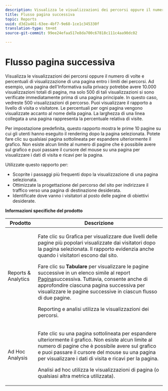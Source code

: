 ```yaml
---
description: Visualizza le visualizzazioni dei percorsi oppure il numero di volte e percentuali di visualizzazione di una pagina entro i limiti dei percorsi. Ad esempio, una pagina dell'Informativa sulla privacy potrebbe avere 10.000 visualizzazioni totali di pagina, ma solo 500 di tali visualizzazioni si sono verificate immediatamente prima di una pagina principale. In questo caso, vedreste 500 visualizzazioni di percorso. Puoi visualizzare il rapporto a livello di visita o visitatore. Le percentuali per ogni pagina vengono visualizzate accanto al nome della pagina. La larghezza di una linea collegata a una pagina rappresenta la percentuale relativa di visite.
title: Flusso pagina successiva
topic: Reports
uuid: d3d2a461-63ee-4bf7-9e68-1ce1c345330f
translation-type: tm+mt
source-git-commit: 99ee24efaa517e8da700c67818c111c4aa90dc02

---
```



# Flusso pagina successiva

Visualizza le visualizzazioni dei percorsi oppure il numero di volte e percentuali di visualizzazione di una pagina entro i limiti dei percorsi. Ad esempio, una pagina dell'Informativa sulla privacy potrebbe avere 10.000 visualizzazioni totali di pagina, ma solo 500 di tali visualizzazioni si sono verificate immediatamente prima di una pagina principale. In questo caso, vedreste 500 visualizzazioni di percorso. Puoi visualizzare il rapporto a livello di visita o visitatore. Le percentuali per ogni pagina vengono visualizzate accanto al nome della pagina. La larghezza di una linea collegata a una pagina rappresenta la percentuale relativa di visite.

Per impostazione predefinita, questo rapporto mostra le prime 10 pagine su cui gli utenti hanno eseguito il rendering dopo la pagina selezionata. Potete fare clic su qualsiasi pagina sottolineata per espandere ulteriormente il grafico. Non esiste alcun limite al numero di pagine che è possibile avere sul grafico e puoi passare il cursore del mouse su una pagina per visualizzare i dati di visita e ricavi per la pagina.

Utilizzate questo rapporto per:

* Scoprite i passaggi più frequenti dopo la visualizzazione di una pagina selezionata.
* Ottimizzate la progettazione del percorso del sito per indirizzare il traffico verso una pagina di destinazione desiderata.
* Identificate dove vanno i visitatori al posto delle pagine di obiettivi desiderate.

**Informazioni specifiche del prodotto**

<table id="table_A68A0DC384A74DC4895C8B01F760E175"> 
 <thead> 
  <tr> 
   <th colname="col1" class="entry"> Prodotto </th> 
   <th colname="col2" class="entry"> Descrizione </th> 
  </tr> 
 </thead>
 <tbody> 
  <tr> 
   <td colname="col1"> Reports &amp; Analytics </td> 
   <td colname="col2"> <p> Fate clic su <span class="uicontrol"> Grafica</span> per visualizzare due livelli delle pagine più popolari visualizzate dai visitatori dopo la pagina selezionata. Il rapporto evidenzia anche quando i visitatori escono dal sito. </p> <p>Fare clic su <b>Tabulare</b> per visualizzare le pagine successive in un elenco simile al report <a href="/help/components/c-variables/dimensionslist/reports-next-page.md"  > Pagina</a>successiva. Tuttavia, consente anche di approfondire ciascuna pagina <i></i> successiva per visualizzare le pagine successive in ciascun flusso di due pagine. </p> <p>Reporting e analisi utilizza le visualizzazioni dei percorsi. </p> </td> 
  </tr> 
  <tr> 
   <td colname="col1"> Ad Hoc Analysis </td> 
   <td colname="col2"> <p>Fate clic su una pagina sottolineata per espandere ulteriormente il grafico. Non esiste alcun limite al numero di pagine che è possibile avere sul grafico e puoi passare il cursore del mouse su una pagina per visualizzare i dati di visita e ricavi per la pagina. </p> <p>Analisi ad hoc utilizza le visualizzazioni di pagina (o qualsiasi altra metrica utilizzata). </p> </td> 
  </tr> 
 </tbody> 
</table>

